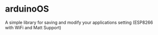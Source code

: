 # arduinoOS
A simple library for saving and modify your applications setting (ESP8266 with WiFi and Matt Support)
